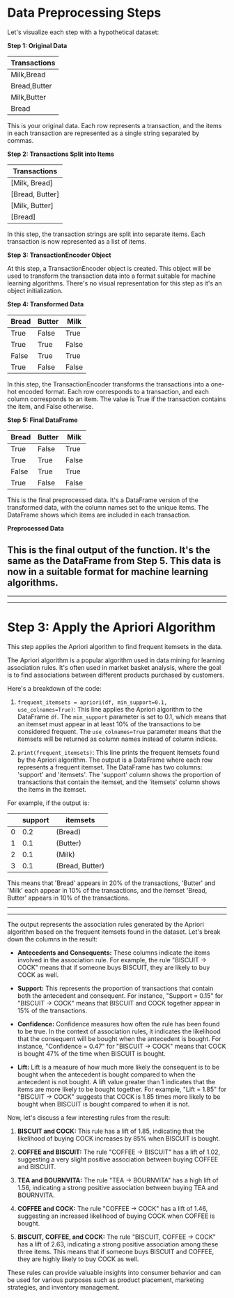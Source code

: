 # Data Preprocessing Steps

Let's visualize each step with a hypothetical dataset:

**Step 1: Original Data**

| Transactions |
|--------------|
| Milk,Bread   |
| Bread,Butter |
| Milk,Butter  |
| Bread        |

This is your original data. Each row represents a transaction, and the items in each transaction are represented as a single string separated by commas.

**Step 2: Transactions Split into Items**

| Transactions |
|--------------|
| [Milk, Bread] |
| [Bread, Butter] |
| [Milk, Butter] |
| [Bread] |

In this step, the transaction strings are split into separate items. Each transaction is now represented as a list of items.

**Step 3: TransactionEncoder Object**

At this step, a TransactionEncoder object is created. This object will be used to transform the transaction data into a format suitable for machine learning algorithms. There's no visual representation for this step as it's an object initialization.

**Step 4: Transformed Data**

| Bread | Butter | Milk |
|-------|--------|------|
| True  | False  | True |
| True  | True   | False |
| False | True   | True |
| True  | False  | False |

In this step, the TransactionEncoder transforms the transactions into a one-hot encoded format. Each row corresponds to a transaction, and each column corresponds to an item. The value is True if the transaction contains the item, and False otherwise.

**Step 5: Final DataFrame**

| Bread | Butter | Milk |
|-------|--------|------|
| True  | False  | True |
| True  | True   | False |
| False | True   | True |
| True  | False  | False |

This is the final preprocessed data. It's a DataFrame version of the transformed data, with the column names set to the unique items. The DataFrame shows which items are included in each transaction.

**Preprocessed Data**

This is the final output of the function. It's the same as the DataFrame from Step 5. This data is now in a suitable format for machine learning algorithms.
----
----
----

# Step 3: Apply the Apriori Algorithm

This step applies the Apriori algorithm to find frequent itemsets in the data. 

The Apriori algorithm is a popular algorithm used in data mining for learning association rules. It's often used in market basket analysis, where the goal is to find associations between different products purchased by customers.

Here's a breakdown of the code:

1. `frequent_itemsets = apriori(df, min_support=0.1, use_colnames=True)`: This line applies the Apriori algorithm to the DataFrame `df`. The `min_support` parameter is set to 0.1, which means that an itemset must appear in at least 10% of the transactions to be considered frequent. The `use_colnames=True` parameter means that the itemsets will be returned as column names instead of column indices.

2. `print(frequent_itemsets)`: This line prints the frequent itemsets found by the Apriori algorithm. The output is a DataFrame where each row represents a frequent itemset. The DataFrame has two columns: 'support' and 'itemsets'. The 'support' column shows the proportion of transactions that contain the itemset, and the 'itemsets' column shows the items in the itemset.

For example, if the output is:

|   | support | itemsets |
|---|---------|----------|
| 0 | 0.2     | (Bread)  |
| 1 | 0.1     | (Butter) |
| 2 | 0.1     | (Milk)   |
| 3 | 0.1     | (Bread, Butter) |

This means that 'Bread' appears in 20% of the transactions, 'Butter' and 'Milk' each appear in 10% of the transactions, and the itemset 'Bread, Butter' appears in 10% of the transactions.


----
----

The output represents the association rules generated by the Apriori algorithm based on the frequent itemsets found in the dataset. Let's break down the columns in the result:

- **Antecedents and Consequents:** These columns indicate the items involved in the association rule. For example, the rule "BISCUIT -> COCK" means that if someone buys BISCUIT, they are likely to buy COCK as well.

- **Support:** This represents the proportion of transactions that contain both the antecedent and consequent. For instance, "Support = 0.15" for "BISCUIT -> COCK" means that BISCUIT and COCK together appear in 15% of the transactions.

- **Confidence:** Confidence measures how often the rule has been found to be true. In the context of association rules, it indicates the likelihood that the consequent will be bought when the antecedent is bought. For instance, "Confidence = 0.47" for "BISCUIT -> COCK" means that COCK is bought 47% of the time when BISCUIT is bought.

- **Lift:** Lift is a measure of how much more likely the consequent is to be bought when the antecedent is bought compared to when the antecedent is not bought. A lift value greater than 1 indicates that the items are more likely to be bought together. For example, "Lift = 1.85" for "BISCUIT -> COCK" suggests that COCK is 1.85 times more likely to be bought when BISCUIT is bought compared to when it is not.

Now, let's discuss a few interesting rules from the result:

1. **BISCUIT and COCK:** This rule has a lift of 1.85, indicating that the likelihood of buying COCK increases by 85% when BISCUIT is bought.

2. **COFFEE and BISCUIT:** The rule "COFFEE -> BISCUIT" has a lift of 1.02, suggesting a very slight positive association between buying COFFEE and BISCUIT.

3. **TEA and BOURNVITA:** The rule "TEA -> BOURNVITA" has a high lift of 1.56, indicating a strong positive association between buying TEA and BOURNVITA.

4. **COFFEE and COCK:** The rule "COFFEE -> COCK" has a lift of 1.46, suggesting an increased likelihood of buying COCK when COFFEE is bought.

5. **BISCUIT, COFFEE, and COCK:** The rule "BISCUIT, COFFEE -> COCK" has a lift of 2.63, indicating a strong positive association among these three items. This means that if someone buys BISCUIT and COFFEE, they are highly likely to buy COCK as well.

These rules can provide valuable insights into consumer behavior and can be used for various purposes such as product placement, marketing strategies, and inventory management.
